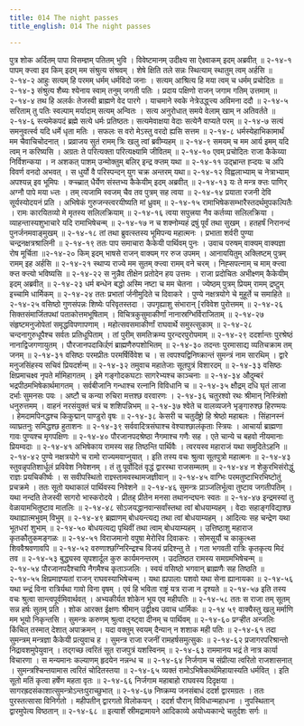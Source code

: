 ```yaml
---
title: 014 The night passes
title_english: 014 The night passes

---
```

<div class="audioEmbed"  caption="श्रीराम-हरिसीताराममूर्ति-घनपाठिभ्यां वचनम्" src="https://archive.org/download/Ramayana-recitation-Sriram-harisItArAmamUrti-Ghanapaati-v2/Kanda_2/Kanda_2_AYK-014-Ramyanayanaya_Sumanthra_Preshanam.mp3"></div>
पुत्र शोक अर्दितम् पापा विसम्ज्ञम् पतितम् भुवि ।  
विवेष्टमानम् उदीक्ष्य सा ऐक्ष्वाकम् इदम् अब्रवीत् ॥ २-१४-१  
पापम् क्ऱ्त्वा इव किम् इदम् मम संश्रुत्य संश्रवम् ।  
शेषे क्षिति तले सन्नः स्थित्याम् स्थातुम् त्वम् अर्हसि ॥ २-१४-२  
आहुः सत्यम् हि परमम् धर्मम् धर्मविदो जनाः ।  
सत्यम् आश्रित्य हि मया त्वम् च धर्मम् प्रचोदितः ॥२-१४-३  
संश्रुत्य शैब्यः श्येनाय स्वाम् तनुम् जगती पतिः ।  
प्रदाय पक्षिणो राजन् जगाम गतिम् उत्तमाम् ॥ २-१४-४  
तथ हि अलर्कः तेजस्वी ब्राह्मणे वेद पारगे ।  
याचमाने स्वके नेत्रेउद्ध्ऱ्त्य अविमना ददौ ॥ २-१४-५  
सरिताम् तु पतिः स्वल्पाम् मर्यादाम् सत्यम् अन्वितः ।  
सत्य अनुरोधात् समये वेलाम् खाम् न अतिवर्तते ॥ २-१४-६  
स्त्यमेकपदं ब्रह्मे सत्ये धर्मः प्रतिष्ठतः।  
सत्यमेवाक्षया वेदाः सत्येनै वाप्यते परम् ॥ २-१४-७  
सत्यं समनुवर्त्स्व यदि धर्मे धृता मतिः ।  
सफलः स वरो मेऽस्तु वरदो ह्यसि सत्तम ॥ २-१४-८  
धर्मस्येहाभिकामार्थं मम चैवाचिचोदनात् ।  
प्रव्राजय सुतं रामम् त्रिः खलु त्वां ब्रवीम्यहम् ॥ २-१४-९  
समयम् च मम आर्य इमम् यदि त्वम् न करिष्यसि ।  
अग्रतः ते परित्यक्ता परित्यक्ष्यामि जीवितम् ॥ २-१४-१०  
एवम् प्रचोदितः राजा कैकेय्या निर्विशन्कया ।  
न अशकत् पाशम् उन्मोक्तुम् बलिर् इन्द्र क्ऱ्तम् यथा ॥ २-१४-११  
उद्भ्रान्त ह्ऱ्दयः च अपि विवर्ण वनदो अभवत् ।  
स धुर्यो वै परिस्पन्दन् युग चक्र अन्तरम् यथा॥ २-१४-१२  
विह्वलाभ्याम् च नेत्राभ्याम् अपश्यन्न् इव भूमिपः ।  
क्ऱ्च्च्रात् धैर्येण संस्तभ्य कैकेयीम् इदम् अब्रवीत् ॥ २-१४-१३  
यः ते मन्त्र क्ऱ्तः पाणिर् अग्नौ पापे मया ध्ऱ्तः ।  
तम् त्यजामि स्वजम् चैव तव पुत्रम् सह त्वया ॥ २-१४-१४  
प्रयाता रजनी देवि सूर्यस्योदयनं प्रति ।  
अभिषेकं गुरुजन्स्त्वरयीष्यति मां ध्रुवम् ॥ २-१४-१५  
रामाभिषेकसम्भारैस्तदर्थमुपकल्पितैः ।  
रामः कारयितव्यो मे मृतस्य सलिलक्रियाम् ॥ २-१४-१६  
त्वया सपुत्त्रया नैव कर्तव्या सलिलक्रिया ।  
व्याहन्तास्यशुभाचारे यदि रामाभिषेचन्म् ॥ २-१४-१७  
न च शक्नोम्यहं द्रषुं पूर्वं तथा सुखम् ।  
हतहर्षं निरानन्दं पुनर्जनमवाङ्मुखम् ॥ २-१४-१८  
तां तथा ब्रुवत्स्तस्य भूमिपन्य महात्मनः ।  
प्रभाता शर्वरी पुण्या चन्द्रनक्षत्रश्रालिनी ॥ २-१४-१९  
ततः पाप समाचारा कैकेयी पार्थिवम् पुनः ।  
उवाच परुषम् वाक्यम् वाक्यज्ञा रोष मूर्चिता ॥२-१४-२०  
किम् इदम् भाषसे राजन् वाक्यम् गर रुज उपमम् ।  
आनाययितुम् अक्लिष्टम् पुत्रम् रामम् इह अर्हसि ॥ २-१४-२१  
स्थाप्य राज्ये मम सुतम् क्ऱ्त्वा रामम् वने चरम् ।  
निह्सपत्नाम् च माम् क्ऱ्त्वा क्ऱ्त क्ऱ्त्यो भविष्यसि ॥ २-१४-२२  
स नुन्नैव तीक्षेन प्रतोदेन हय उत्तमः ।  
राजा प्रदोचितः अभीक्ष्णम् कैकेयीम् इदम् अब्रवीत् ॥ २-१४-२३  
धर्म बन्धेन बद्धो अस्मि नष्टा च मम चेतना ।  
ज्येष्ठम् पुत्रम् प्रियम् रामम् द्रष्टुम् इच्चामि धार्मिकम् ॥ २-१४-२४  
ततः प्रभातां र्जनीमुदिते च दिवाकरे ।  
पुण्ये नक्षत्रयोगे चे मुहूर्ते च समाहिते ॥ २-१४-२५  
वसिष्ठो गुणसंपन्नः शिष्येः परिवृतस्तदा ।  
उपगृह्याशु संभारान् [रविवेश पुरोत्तमम् ॥ २-१४-२६  
सिक्तसंमार्जितपथां पताकोत्तमभूषिताम् ।  
विचित्रकुसुमाकीर्णां नानास्रग्भिर्विराजिताम् ॥ २-१४-२७  
संहृष्टमनुजोपेतां समृद्धविपणापणाम् ।  
महोत्सवसमाकीर्णां राघवार्थे समुस्त्सुकाम् ॥ २-१४-२८  
चन्दनागुरुधूपैश्च सर्वतः प्रतिधूपिताम् ।  
तां पुरीम् समतिक्रम्य पुरन्दरपुरोपमाम् ॥ २-१४-२९  
ददर्शान्तः पुरश्रेष्ठं नानाद्विजगणायुतम् ।  
पौरजानपदाकिर्र्र्णं ब्राह्मणैरुपशोभितम् ॥ २-१४-३०  
तदन्तः पुरमासाद्य व्यतिचक्राम तम् जनम् ॥ २-१४-३१  
वसिष्ठः परमप्रीतः परमर्षिर्विवेश च ।  
स त्वपश्यद्विनिष्क्रान्तं सुमन्त्रं नाम सारथिम् ।  
द्वारे मनुजसिंहस्य सचिवं प्रियदर्शन्म् ॥ २-१४-३२  
तमुवाच महातेजाः सूतपुत्रं विशारदम् ॥ २-१४-३३  
वसिष्ठः क्षिप्रमाचक्ष्व नृपते र्मामिहागतम् ।  
इमे गङ्गोदकघटाः सागरेभ्यश्च काञ्चनाः ॥ २-१४-३४  
औदुम्बरं भद्रपीठमभिषेकार्थमागतम् ।  
सर्वबीजानि गन्धाश्च रत्नानि विविधानि च ॥ २-१४-३५  
क्षौद्रम् दधि घृतं लाजा दर्भाः सुमनसः पयः ।  
अष्टौ च कन्या रुचिरा मत्तश्छ वरवारणः । २-१४-३६  
चतुरश्वो रथः श्रीमान् निस्त्रिंशो धनुरुत्तमम् ।  
वाहनं नरसंयुक्तं चत्रं च शशिपन्निभम् ॥ २-१४-३७  
श्वेते च वालव्यजने भृङ्गारुश्छ हिरण्मयः ।  
हेमदामपिनद्धश्च किकुद्मान् पाण्डुरो वृषः ॥ २-१४-३८  
केसरी च चतुर्दंष्ट्रो हि श्रेष्ठो महाबलः ।  
सिंहानस्नं व्याघ्रतनुः समिद्धश्छ हुताशनः ॥ २-१४-३९  
सर्ववादित्रसंघाश्च वेश्याश्छालंकृताः स्त्रियः ।  
आचार्या ब्राह्मणा गावः पुण्यश्च मृगपक्षिणः ॥ २-१४-४०  
पौरजानपदश्रेष्ठा नैगमाश्च गणैः सह ।  
एते चान्ये च बहवो नीयमानाः प्रियम्वदाः ॥ २-१४-४१  
अभिषेकाय रामस्य सह तिष्ठन्ति पार्थिवैः ।  
त्वरयस्व महाराजं यथा समुदितेऽहनि ॥ २-१४-४२  
पुण्ये नक्षत्रयोगे च रामो राज्यमवाप्नुयात् ।  
इति तस्य वचः श्रुत्वा सूतपुत्रो महात्मनः ॥ २-१४-४३  
स्तुवन्नृपतिशार्धूलं प्रविवेश निवेशनम् ।  
तं तु पूर्वोदितं वृद्धं द्वारस्था राजसम्मतम् ॥ २-१४-४४  
न शेकुरभिसंरोद्धुं राज्ञः प्रयचिकीर्ष्वः ।  
स सवीपस्थितो राज्ञ्स्तामवस्थामजज्ञीवान् ॥ २-१४-४५  
वाग्भिः परमतुष्टाभिरभिष्टोतुं प्रचक्रमे ।  
ततः सूतो यथाकालं पार्थिवस्य निवेशने ॥ २-१४-४६  
सुमन्त्रः प्राञ्जलिर्भूत्वा तुष्टाव जगतीपतिम् ।  
यथा नन्दति तेजस्वी सागरो भास्करोदये ।  
प्रीतह् प्रीतेन मनसा तथानन्दघनः स्वतः ॥ २-१४-४७  
इन्द्रमस्यां तु वेळायामभितुष्टाव मातलिः ॥ २-१४-४८  
सोऽजयद्धानवान्सर्वांस्तथा त्वां बोधयाम्यहम् ।  
वेदाः सहाङ्गविद्याश्छ यथाह्यात्मभुवम् विभुम् ॥ २-१४-४९  
ब्रह्माणम् बोधयन्त्यद्य तथा त्वां बोधयाम्यहम् ।  
आदित्यः सह चन्द्रेण यथा भूतधरां शुभाम् ॥ २-१४-५०  
बोधयत्यद्य पृथिवीं तथा त्वाम् बोधयाम्यहम् ।  
उत्तिष्ठाशु महाराज कृतकौतुकमङ्गळः ॥ २-१४-५१  
विराजमानो वपुषा मेरोरिव दिवाकरः ।  
सोमसूर्यौ च काकुत्थ्स शिववैश्रवणावपि ॥ २-१४-५२  
वरुणाश्छग्निरिन्द्रश्च विजयं प्रदिश्न्तु ते ।  
गता भगवती रात्रिः कृतकृत्य मिदं तव ॥ २-१४-५३  
बुद्ध्यस्व सृपशार्दूल कुरु कार्यमनन्तरम् ।  
उदतिष्ठत रामस्य समग्रमभिषेचन्म् ॥ २-१४-५४  
पौरजानपदैश्चापि नैगमैश्च कृताञ्जलिः ।  
स्वयं वसिष्ठो भगवान् ब्राह्मणैः सह तिष्ठति ॥ २-१४-५५  
क्षिप्रमाज्ञ्प्यतां राजन् राघवस्याभिषेचन्म् ।  
यथा ह्यपालाः पशवो यथा सेना ह्यानायका ॥ २-१४-५६  
यथा च्न्द्रं विना रात्रिर्यथा गावो विना वृषम् ।  
एवं हि भविता राष्ट्रं यत्र राजा न दृश्यते ॥ २-१४-५७  
इति तस्य वचः श्रुत्वा सान्त्वपूर्वमिवार्थवत् ।  
अभ्यकीर्यत शोकेन भूय एव महीपतिः ॥ २-१४-५८  
ततः स राजा तम् सूतम् सन्न हर्षः सुतम् प्रति ।  
शोक आरक्त ईक्षणः श्रीमान् उद्वीक्ष्य उवाच धार्मिकः ॥ २-१४ ५९  
वाक्यैस्तु खलु मर्माणि मम भूयो निकृन्तसि ।  
सुमन्त्रः करुणम् श्रुत्वा द्ऱ्ष्ट्वा दीनम् च पार्थिवम् ॥ २-१४-६०  
प्रग्ऱ्हीत अन्जलिः किंचित् तस्मात् देशात् अपाक्रमन् ।  
यदा वक्तुम् स्वयम् दैन्यान् न शशाक मही पतिः ॥ २-१४-६१  
तदा सुमन्त्रम् मन्त्रज्ञा कैकेयी प्रत्युवाच ह ।  
सुमन्त्र राजा रजनीं रामहर्षसमुत्सुकः ॥ २-१४-६२  
प्रजागरपरिश्रान्तो निद्रावशमुपेयुवान् ।  
तद्गच्छ त्वरितं सूत राजपुत्रं यशस्विनम् ॥ २-१४-६३  
राममानय भद्रं ते नात्र कार्या विचारणा ।  
स मन्यमानः कल्याणम् हृदयेन नन्नन्ध च ॥ २-१४-६४  
निर्जगाम च संप्रीत्या त्वरितो राजशासनात् ।  
सुमन्त्रश्चिन्तयामास त्वरितं चोदितस्तया ॥ २-१४-६५  
व्यक्तं रामोऽभिषेकार्थमिहायास्यति धर्मवित् ।  
इति सूतो मतिं कृत्वा हर्षेण महता वृतः ॥ २-१४-६६  
निर्जगाम महाबाहो राघवस्य दिदृक्षया ।  
सागरह्रदसंकाशात्सुमन्त्रोऽन्तःपुराच्छुभात् ॥ २-१४-६७  
निष्क्रम्य जनसंबाधं ददर्श द्वारमग्रतः ।  
ततः पुरस्तत्सासा विनिर्गतो ।  
महीपतीन् द्वारगतो विलोकयन् ।  
ददर्श पौरान् विविधान्महाधना ।  
नुपस्थितान् द्वारमुपेत्य विष्ठतान् ॥ २-१४-६८  
॥ इत्यार्शे स्रीमद्रामायने आदिकाव्ये अयोध्यकान्दे चतुर्दशः सर्गः ॥